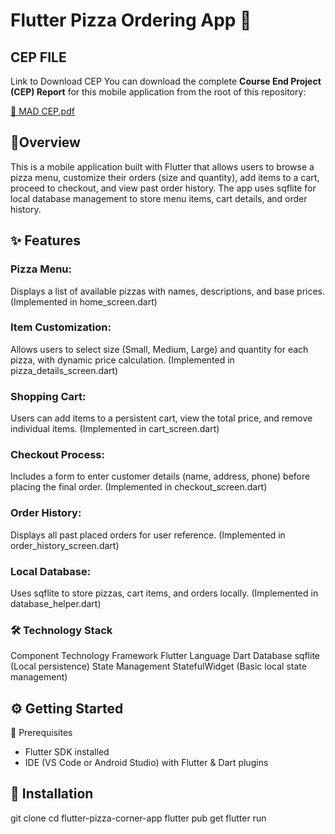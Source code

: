 # Flutter Pizza Ordering App 🚀
## CEP FILE
 Link to Download CEP
You can download the complete **Course End Project (CEP) Report** for this mobile application from the root of this repository:

[📘 MAD CEP.pdf](./MAD_CEP.pdf)

## 📖Overview
This is a mobile application built with Flutter that allows users to browse a pizza menu, customize their orders (size and quantity), add items to a cart, proceed to checkout, and view past order history.
The app uses sqflite for local database management to store menu items, cart details, and order history.

## ✨ Features

### Pizza Menu:
Displays a list of available pizzas with names, descriptions, and base prices.
(Implemented in home_screen.dart)

### Item Customization:
Allows users to select size (Small, Medium, Large) and quantity for each pizza, with dynamic price calculation.
(Implemented in pizza_details_screen.dart)

### Shopping Cart:
Users can add items to a persistent cart, view the total price, and remove individual items.
(Implemented in cart_screen.dart)

### Checkout Process:
Includes a form to enter customer details (name, address, phone) before placing the final order.
(Implemented in checkout_screen.dart)

### Order History:
Displays all past placed orders for user reference.
(Implemented in order_history_screen.dart)

### Local Database:
Uses sqflite to store pizzas, cart items, and orders locally.
(Implemented in database_helper.dart)

### 🛠️ Technology Stack
Component	Technology
Framework	Flutter
Language	Dart
Database	sqflite (Local persistence)
State Management	StatefulWidget (Basic local state management)

## ⚙️ Getting Started
🧩 Prerequisites
- Flutter SDK installed
- IDE (VS Code or Android Studio) with Flutter & Dart plugins

## 🔧 Installation
git clone 
cd flutter-pizza-corner-app
flutter pub get
flutter run
